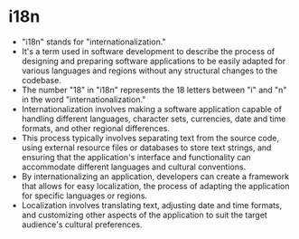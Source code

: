 # i18n
* "i18n" stands for "internationalization."
* It's a term used in software development to describe the process of designing and preparing software applications to be easily adapted for various languages and regions without any structural changes to the codebase.
* The number "18" in "i18n" represents the 18 letters between "i" and "n" in the word "internationalization."
* Internationalization involves making a software application capable of handling different languages, character sets, currencies, date and time formats, and other regional differences.
* This process typically involves separating text from the source code, using external resource files or databases to store text strings, and ensuring that the application's interface and functionality can accommodate different languages and cultural conventions.
* By internationalizing an application, developers can create a framework that allows for easy localization, the process of adapting the application for specific languages or regions.
* Localization involves translating text, adjusting date and time formats, and customizing other aspects of the application to suit the target audience's cultural preferences.
